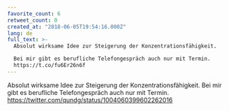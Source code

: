 ```yaml
---
favorite_count: 6
retweet_count: 0
created_at: "2018-06-05T19:54:16.000Z"
lang: de
full_text: >-
  Absolut wirksame Idee zur Steigerung der Konzentrationsfähigkeit.

  Bei mir gibt es berufliche Telefongespräch auch nur mit Termin.
  https://t.co/fu6Er26n6f
---
```


Absolut wirksame Idee zur Steigerung der Konzentrationsfähigkeit. Bei mir gibt
es berufliche Telefongespräch auch nur mit Termin.
<https://twitter.com/qundg/status/1004060399602262016>
